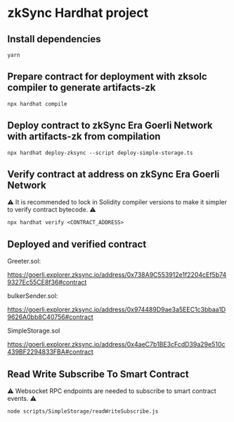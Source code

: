 # zkSync Hardhat project

## Install dependencies 

```shell
yarn
```

## Prepare contract for deployment with zksolc compiler to generate artifacts-zk 

```shell
npx hardhat compile
```

## Deploy contract to zkSync Era Goerli Network with artifacts-zk from compilation

```shell
npx hardhat deploy-zksync --script deploy-simple-storage.ts
```

## Verify contract at address on zkSync Era Goerli Network

:warning: It is recommended to lock in Solidity compiler versions to make it simpler to verify contract bytecode. :warning:

```shell
npx hardhat verify <CONTRACT_ADDRESS>
```

## Deployed and verified contract 

Greeter.sol:

https://goerli.explorer.zksync.io/address/0x738A9C553912e1f2204cEf5b749327Ec55CE8f36#contract

bulkerSender.sol:

https://goerli.explorer.zksync.io/address/0x974489D9ae3a5EEC1c3bbaa1D9626A0bb8C40756#contract

SimpleStorage.sol

https://goerli.explorer.zksync.io/address/0x4aeC7b1BE3cFcdD39a29e510c439BF2294833FBA#contract

## Read Write Subscribe To Smart Contract 

:warning: Websocket RPC endpoints are needed to subscribe to smart contract events. :warning:

```shell
node scripts/SimpleStorage/readWriteSubscribe.js
```